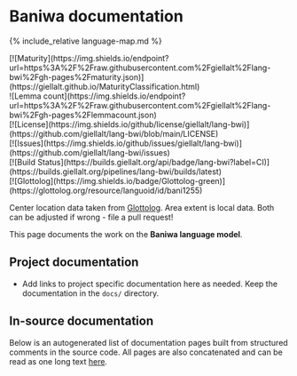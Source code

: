 # Baniwa documentation

<div class="twocolumn map" markdown="1">

{% include_relative language-map.md %}

<div class="badges" markdown="1">
[![Maturity](https://img.shields.io/endpoint?url=https%3A%2F%2Fraw.githubusercontent.com%2Fgiellalt%2Flang-bwi%2Fgh-pages%2Fmaturity.json)](https://giellalt.github.io/MaturityClassification.html) <br/>
![Lemma count](https://img.shields.io/endpoint?url=https%3A%2F%2Fraw.githubusercontent.com%2Fgiellalt%2Flang-bwi%2Fgh-pages%2Flemmacount.json) <br/>
[![License](https://img.shields.io/github/license/giellalt/lang-bwi)](https://github.com/giellalt/lang-bwi/blob/main/LICENSE) <br/>
[![Issues](https://img.shields.io/github/issues/giellalt/lang-bwi)](https://github.com/giellalt/lang-bwi/issues) <br/>
[![Build Status](https://builds.giellalt.org/api/badge/lang-bwi?label=CI)](https://builds.giellalt.org/pipelines/lang-bwi/builds/latest) <br/>
[![Glottolog](https://img.shields.io/badge/Glottolog-green)](https://glottolog.org/resource/languoid/id/bani1255)
</div>

Center location data taken from [Glottolog](https://glottolog.org/). Area extent is local data. Both can be adjusted if wrong - file a pull request!

</div>

This page documents the work on the **Baniwa language model**. 

## Project documentation

* Add links to project specific documentation here as needed. Keep the documentation in the `docs/` directory.

## In-source documentation

Below is an autogenerated list of documentation pages built from structured comments in the source code. All pages are also concatenated and can be read as one long text [here](bwi.md).
